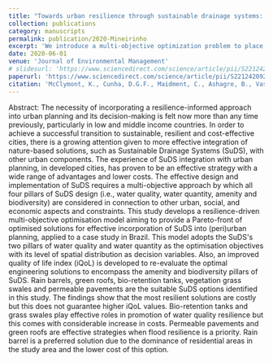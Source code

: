 ```yaml
---
title: "Towards urban resilience through sustainable drainage systems: A multi-objective optimisation problem"
collection: publications
category: manuscripts
permalink: publication/2020-Mineirinho
excerpt: 'We introduce a multi-objective optimization problem to place low-impact development techniques in a peri-urban catchment using hydrologic-hydrodynamic modeling with SWMM.'
date: 2020-06-01
venue: 'Journal of Environmental Management'
# slidesurl: 'https://www.sciencedirect.com/science/article/pii/S2212420924003054'
paperurl: 'https://www.sciencedirect.com/science/article/pii/S2212420924003054'
citation: 'McClymont, K., Cunha, D.G.F., Maidment, C., Ashagre, B., Vasconcelos, A.F., de Macedo, M.B., Dos Santos, M.F.N., Júnior, M.N.G., Mendiondo, E.M., Barbassa, A.P. and Rajendran, L., 2020. Towards urban resilience through Sustainable Drainage Systems: A multi-objective optimisation problem. Journal of Environmental Management, 275, p.111173.'
---
```


Abstract:
The necessity of incorporating a resilience-informed approach into urban planning and its decision-making is felt now more than any time previously, particularly in low and middle income countries. In order to achieve a successful transition to sustainable, resilient and cost-effective cities, there is a growing attention given to more effective integration of nature-based solutions, such as Sustainable Drainage Systems (SuDS), with other urban components. The experience of SuDS integration with urban planning, in developed cities, has proven to be an effective strategy with a wide range of advantages and lower costs. The effective design and implementation of SuDS requires a multi-objective approach by which all four pillars of SuDS design (i.e., water quality, water quantity, amenity and biodiversity) are considered in connection to other urban, social, and economic aspects and constraints. This study develops a resilience-driven multi-objective optimisation model aiming to provide a Pareto-front of optimised solutions for effective incorporation of SuDS into (peri)urban planning, applied to a case study in Brazil. This model adopts the SuDS's two pillars of water quality and water quantity as the optimisation objectives with its level of spatial distribution as decision variables. Also, an improved quality of life index (iQoL) is developed to re-evaluate the optimal engineering solutions to encompass the amenity and biodiversity pillars of SuDS. Rain barrels, green roofs, bio-retention tanks, vegetation grass swales and permeable pavements are the suitable SuDS options identified in this study. The findings show that the most resilient solutions are costly but this does not guarantee higher iQoL values. Bio-retention tanks and grass swales play effective roles in promotion of water quality resilience but this comes with considerable increase in costs. Permeable pavements and green roofs are effective strategies when flood resilience is a priority. Rain barrel is a preferred solution due to the dominance of residential areas in the study area and the lower cost of this option.
